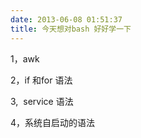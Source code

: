```yaml
---
date: 2013-06-08 01:51:37
title: 今天想对bash 好好学一下
---
```



<p> 1，awk </p> 
<p> 2，if 和for 语法 </p> 
<p> 3, &nbsp;service 语法 </p> 
<p> 4，系统自启动的语法 </p>